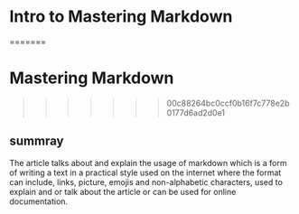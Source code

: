 # Intro to Mastering Markdown
=======
# Mastering Markdown
>>>>>>> 00c88264bc0ccf0b16f7c778e2b0177d6ad2d0e1

## summray

The article talks about and explain the usage of markdown which is 
a form of writing a text in a practical style used on the internet where the format can include, links, picture, emojis and non-alphabetic characters,
used to explain and or talk about the article or can be used for online documentation.
